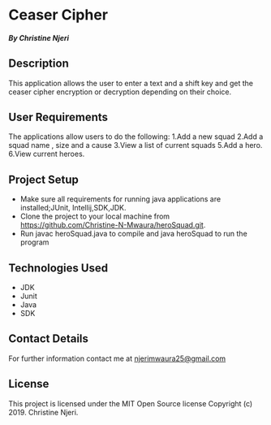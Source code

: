 # Ceaser Cipher

##### By Christine Njeri

## Description
This application allows the user to enter a text and a shift key and get the ceaser cipher encryption or decryption depending on their choice.


## User Requirements
The applications allow users to do the following:
1.Add a new squad
2.Add a squad name , size and a cause
3.View a list of current squads
5.Add a hero.
6.View current heroes.

## Project Setup
* Make sure all requirements for running java applications are installed;JUnit, Intellij,SDK,JDK.
* Clone the project to your local machine from https://github.com/Christine-N-Mwaura/heroSquad.git.
* Run javac heroSquad.java to compile and java heroSquad to run the program
 
 
 
## Technologies Used

* JDK 
* Junit
* Java
* SDK

## Contact Details
For further information contact me at njerimwaura25@gmail.com



## License
This project is licensed under the MIT Open Source license Copyright (c) 2019. Christine Njeri.